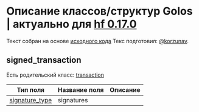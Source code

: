 # Описание классов/структур Golos | актуально для [hf 0.17.0](https://github.com/GolosChain/golos/releases/tag/v0.17.0)
Текст собран на основе [исходного кода](https://github.com/GolosChain/golos/tree/master/libraries/protocol/include/golos/protocol/transaction.hpp)
Текс подготовил: [@korzunav](https://golos.io/@korzunav).
## signed_transaction

Есть родительский класс: [transaction](transaction.md)

|Тип поля|Название поля|Описание|
|--------|-------------|--------|
|[signature_type](signature_type.md)|signatures||
